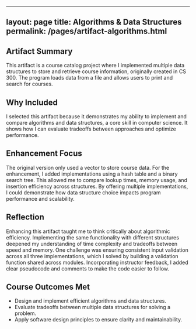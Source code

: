 
---
layout: page
title: Algorithms & Data Structures
permalink: /pages/artifact-algorithms.html
---

## Artifact Summary
This artifact is a course catalog project where I implemented multiple data structures to store and retrieve course information, originally created in CS 300. The program loads data from a file and allows users to print and search for courses.

## Why Included
I selected this artifact because it demonstrates my ability to implement and compare algorithms and data structures, a core skill in computer science. It shows how I can evaluate tradeoffs between approaches and optimize performance.

## Enhancement Focus
The original version only used a vector to store course data. For the enhancement, I added implementations using a hash table and a binary search tree. This allowed me to compare lookup times, memory usage, and insertion efficiency across structures. By offering multiple implementations, I could demonstrate how data structure choice impacts program performance and scalability.

## Reflection
Enhancing this artifact taught me to think critically about algorithmic efficiency. Implementing the same functionality with different structures deepened my understanding of time complexity and tradeoffs between speed and memory. One challenge was ensuring consistent input validation across all three implementations, which I solved by building a validation function shared across modules. Incorporating instructor feedback, I added clear pseudocode and comments to make the code easier to follow.

## Course Outcomes Met
- Design and implement efficient algorithms and data structures.
- Evaluate tradeoffs between multiple data structures for solving a problem.
- Apply software design principles to ensure clarity and maintainability.
